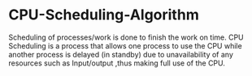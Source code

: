 # CPU-Scheduling-Algorithm
Scheduling of processes/work is done to finish the work on time. CPU Scheduling is a process that allows one process to use the CPU while another process is delayed (in standby) due to unavailability of any resources such as Input/output ,thus making full use of the CPU. 
